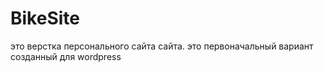 # BikeSite
это верстка персонального сайта сайта.
это первоначальный вариант созданный для wordpress
